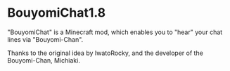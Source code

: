 # BouyomiChat1.8

"BouyomiChat" is a Minecraft mod, which enables you to "hear" your chat lines via "Bouyomi-Chan".

Thanks to the original idea by IwatoRocky,
and the developer of the Bouyomi-Chan, Michiaki.
